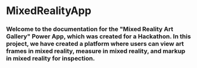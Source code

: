 # MixedRealityApp
### Welcome to the documentation for the "Mixed Reality Art Gallery" Power App, which was created for a Hackathon. In this project, we have created a platform where users can view art frames in mixed reality, measure in mixed reality, and markup in mixed reality for inspection.
